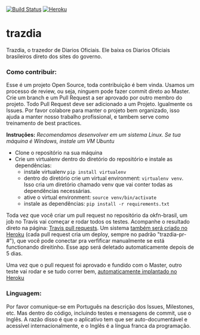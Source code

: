 [![Build Status](https://travis-ci.org/okfn-brasil/trazdia.svg?branch=master)](https://travis-ci.org/okfn-brasil/trazdia)
[![Heroku](http://heroku-badge.herokuapp.com/?app=trazdia&root=collector)](https://trazdia.herokuapp.com/collector)

# trazdia
Trazdia, o trazedor de Diarios Oficiais. Ele baixa os Diarios Oficiais brasileiros direto dos sites do governo.

### Como contribuir:
Esse é um projeto Open Source, toda contribuição é bem vinda. Usamos um processo de review, ou seja, ninguem pode fazer commit direto ao Master. Crie um branch e um Pull Request a ser aprovado por outro membro do projeto. Todo Pull Request deve ser adicionado a um Projeto. Igualmente os Issues. Por favor colabore para manter o projeto bem organizado, isso ajuda a manter nosso trabalho profissional, e tambem serve como treinamento de best practices.

**Instruções:**
*Recomendamos desenvolver em um sistema Linux. Se tua máquina é Windows, instale um VM Ubuntu*
* Clone o repositório na sua máquina
* Crie um virtualenv dentro do diretório do repositório e instale as dependências:
  * instale virtualenv `pip install virtualenv`
  * dentro do diretório crie um virtual environment: `virtualenv venv`. Isso cria um diretório chamado venv que vai conter todas as dependências necessárias.
  * ative o virtual environment: `source venv/bin/activate`
  * instale as dependências: `pip install -r requirements.txt`

Toda vez que você criar um pull request no repositório da okfn-brasil, um job no Travis vai começar e rodar todos os testes. Acompanhe o resultado direto na página: [Travis pull requests](https://travis-ci.org/okfn-brasil/trazdia/pull_requests). Um sistema [também será criado no Heroku](https://dashboard.heroku.com/apps/trazdia-pr-1) (cada pull request cria um deploy, sempre no padrão "trazdia-pr-#"), que você pode conectar pra verfificar manualmente se está functionando direitinho. Esse app será deletado automaticamente depois de 5 dias.

Uma vez que o pull request foi aprovado e fundido com o Master, outro teste vai rodar e se tudo correr bem, [automaticamente implantado no Heroku](https://dashboard.heroku.com/apps/trazdia "Heroku build page")

### Linguagem:
Por favor comunique-se em Português na descrição dos Issues, Milestones, etc. Mas dentro do código, incluindo testes e mensagens de commit, use o Inglês. A razão disso é que o aplicativo tem que ser auto-documentável e acessível internacionalmente, e o Inglês é a língua franca da programação.
